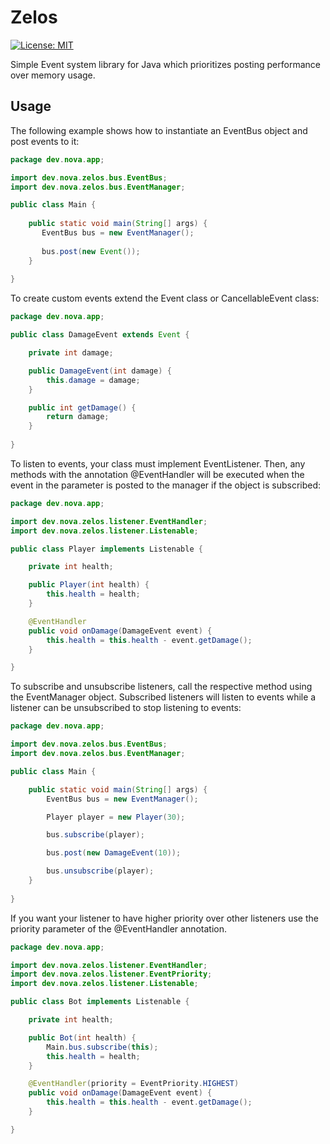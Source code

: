 # Zelos
[![License: MIT](https://img.shields.io/badge/License-MIT-yellow.svg)](https://opensource.org/licenses/MIT)

Simple Event system library for Java which prioritizes posting performance over memory usage.

## Usage

The following example shows how to instantiate an EventBus object and post events to it:

```java
package dev.nova.app;

import dev.nova.zelos.bus.EventBus;
import dev.nova.zelos.bus.EventManager;

public class Main {
    
    public static void main(String[] args) {
       EventBus bus = new EventManager();
       
       bus.post(new Event());
    }
    
}
```

To create custom events extend the Event class or CancellableEvent class:

```java
package dev.nova.app;

public class DamageEvent extends Event {

    private int damage;

    public DamageEvent(int damage) {
        this.damage = damage;
    }

    public int getDamage() {
        return damage;
    }
    
}
```

To listen to events, your class must implement EventListener. Then, any methods with the annotation @EventHandler will be executed when the event in the parameter is posted to the manager if the object is subscribed:

```java
package dev.nova.app;

import dev.nova.zelos.listener.EventHandler;
import dev.nova.zelos.listener.Listenable;

public class Player implements Listenable {

    private int health;

    public Player(int health) {
        this.health = health;
    }

    @EventHandler
    public void onDamage(DamageEvent event) {
        this.health = this.health - event.getDamage();
    }

}
```

To subscribe and unsubscribe listeners, call the respective method using the EventManager object. Subscribed listeners will listen to events while a listener can be unsubscribed to stop listening to events:

```java
package dev.nova.app;

import dev.nova.zelos.bus.EventBus;
import dev.nova.zelos.bus.EventManager;

public class Main {

    public static void main(String[] args) {
        EventBus bus = new EventManager();

        Player player = new Player(30);

        bus.subscribe(player);

        bus.post(new DamageEvent(10));

        bus.unsubscribe(player);
    }
    
}
```

If you want your listener to have higher priority over other listeners use the priority parameter of the @EventHandler annotation.

```java
package dev.nova.app;

import dev.nova.zelos.listener.EventHandler;
import dev.nova.zelos.listener.EventPriority;
import dev.nova.zelos.listener.Listenable;

public class Bot implements Listenable {

    private int health;

    public Bot(int health) {
        Main.bus.subscribe(this);
        this.health = health;
    }

    @EventHandler(priority = EventPriority.HIGHEST)
    public void onDamage(DamageEvent event) {
        this.health = this.health - event.getDamage();
    }

}
```